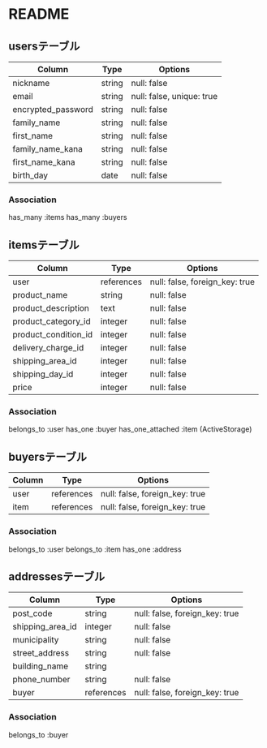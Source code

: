 # README

## usersテーブル

|Column                |Type              |Options                    |
| -------------------- | ---------------- | ------------------------- |
| nickname            | string            | null: false               |
| email               | string            | null: false, unique: true |
| encrypted_password  | string            | null: false               |
| family_name         | string            | null: false               |
| first_name          | string            | null: false               |
| family_name_kana    | string            | null: false               |
| first_name_kana     | string            | null: false               |
| birth_day           | date              | null: false               |


### Association
  has_many :items
  has_many :buyers


## itemsテーブル

|Column                |Type               |Options                         |
| -------------------- | ----------------  | ------------------------------ |
| user                 | references        | null: false, foreign_key: true |
| product_name         | string            | null: false                    |
| product_description  | text              | null: false                    |
| product_category_id  | integer           | null: false                    |
| product_condition_id | integer           | null: false                    |
| delivery_charge_id   | integer           | null: false                    |
| shipping_area_id     | integer           | null: false                    |
| shipping_day_id      | integer           | null: false                    |
| price                | integer           | null: false                    |


### Association
  belongs_to :user
  has_one :buyer
  has_one_attached :item (ActiveStorage)


## buyersテーブル

|Column                |Type               |Options                         |
| -------------------- | ----------------  | ------------------------------ |
| user                 | references        | null: false, foreign_key: true |
| item                 | references        | null: false, foreign_key: true |


### Association
  belongs_to :user
  belongs_to :item
  has_one :address


## addressesテーブル

|Column                |Type               |Options                         |
| -------------------- | ----------------  | ------------------------------ |
| post_code            | string            | null: false, foreign_key: true |
| shipping_area_id     | integer           | null: false                    |
| municipality         | string            | null: false                    |
| street_address       | string            | null: false                    |
| building_name        | string            |                                |
| phone_number         | string            | null: false                    |
| buyer                | references        | null: false, foreign_key: true |


### Association
  belongs_to :buyer